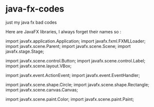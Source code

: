 # java-fx-codes
just my java fx bad codes

Here are JavaFX libraries, I always forget their names so :

import javafx.application.Application;
import javafx.fxml.FXMLLoader;
import javafx.scene.Parent;
import javafx.scene.Scene;
import javafx.stage.Stage;

import javafx.scene.control.Button;
import javafx.scene.control.Label;
import javafx.scene.layout.VBox;

import javafx.event.ActionEvent;
import javafx.event.EventHandler;

import javafx.scene.shape.Circle;
import javafx.scene.shape.Rectangle;
import javafx.scene.canvas.Canvas;

import javafx.scene.paint.Color;
import javafx.scene.paint.Paint;


